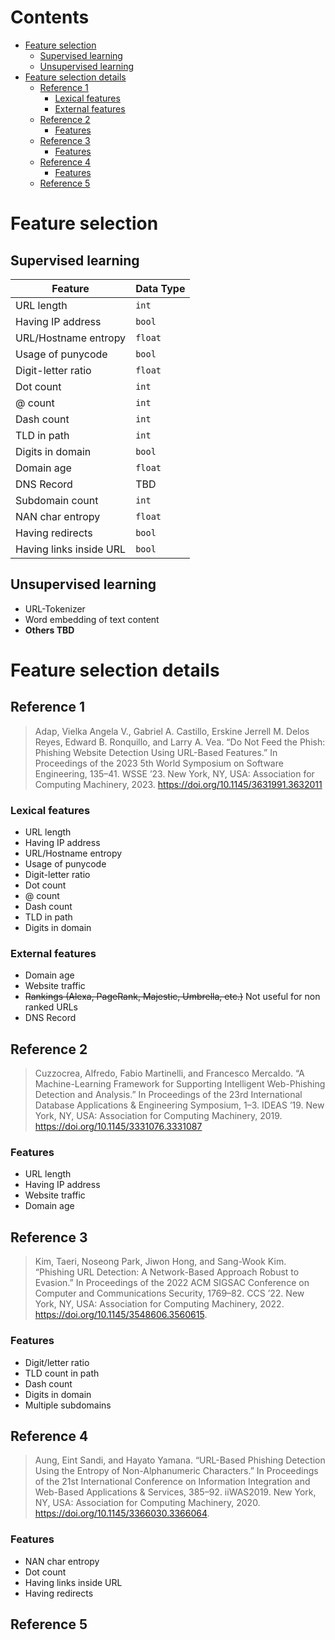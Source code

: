 <h1>Contents</h1>

- [Feature selection](#feature-selection)
  - [Supervised learning](#supervised-learning)
  - [Unsupervised learning](#unsupervised-learning)
- [Feature selection details](#feature-selection-details)
  - [Reference 1](#reference-1)
    - [Lexical features](#lexical-features)
    - [External features](#external-features)
  - [Reference 2](#reference-2)
    - [Features](#features)
  - [Reference 3](#reference-3)
    - [Features](#features-1)
  - [Reference 4](#reference-4)
    - [Features](#features-2)
  - [Reference 5](#reference-5)

# Feature selection

## Supervised learning

| Feature | Data Type |
| -- | -- |
| URL length | `int` |
| Having IP address | `bool` |
| URL/Hostname entropy | `float` |
| Usage of punycode | `bool` |
| Digit-letter ratio | `float` |
| Dot count | `int` |
| @ count | `int` |
| Dash count | `int` |
| TLD in path | `int` |
| Digits in domain | `bool` |
| Domain age | `float` |
| DNS Record | TBD |
| Subdomain count | `int` |
| NAN char entropy | `float` |
| Having redirects | `bool` |
| Having links inside URL | `bool` |

## Unsupervised learning

- URL-Tokenizer
- Word embedding of text content
- **Others TBD**

# Feature selection details

## Reference 1

> Adap, Vielka Angela V., Gabriel A. Castillo, Erskine Jerrell M. Delos Reyes, Edward B. Ronquillo, and Larry A. Vea. “Do Not Feed the Phish: Phishing Website Detection Using URL-Based Features.” In Proceedings of the 2023 5th World Symposium on Software Engineering, 135–41. WSSE ’23. New York, NY, USA: Association for Computing Machinery, 2023. https://doi.org/10.1145/3631991.3632011

### Lexical features

- URL length
- Having IP address
- URL/Hostname entropy
- Usage of punycode
- Digit-letter ratio
- Dot count
- @ count
- Dash count
- TLD in path
- Digits in domain

### External features

- Domain age
- Website traffic
- ~~Rankings (Alexa, PageRank, Majestic, Umbrella, etc.)~~ Not useful for non ranked URLs
- DNS Record

## Reference 2

> Cuzzocrea, Alfredo, Fabio Martinelli, and Francesco Mercaldo. “A Machine-Learning Framework for Supporting Intelligent Web-Phishing Detection and Analysis.” In Proceedings of the 23rd International Database Applications & Engineering Symposium, 1–3. IDEAS ’19. New York, NY, USA: Association for Computing Machinery, 2019. https://doi.org/10.1145/3331076.3331087

### Features

- URL length
- Having IP address
- Website traffic
- Domain age

## Reference 3

> Kim, Taeri, Noseong Park, Jiwon Hong, and Sang-Wook Kim. “Phishing URL Detection: A Network-Based Approach Robust to Evasion.” In Proceedings of the 2022 ACM SIGSAC Conference on Computer and Communications Security, 1769–82. CCS ’22. New York, NY, USA: Association for Computing Machinery, 2022. https://doi.org/10.1145/3548606.3560615.

### Features

- Digit/letter ratio
- TLD count in path
- Dash count
- Digits in domain
- Multiple subdomains

## Reference 4

> Aung, Eint Sandi, and Hayato Yamana. “URL-Based Phishing Detection Using the Entropy of Non-Alphanumeric Characters.” In Proceedings of the 21st International Conference on Information Integration and Web-Based Applications & Services, 385–92. iiWAS2019. New York, NY, USA: Association for Computing Machinery, 2020. https://doi.org/10.1145/3366030.3366064.

### Features

- NAN char entropy
- Dot count
- Having links inside URL
- Having redirects

## Reference 5

> 